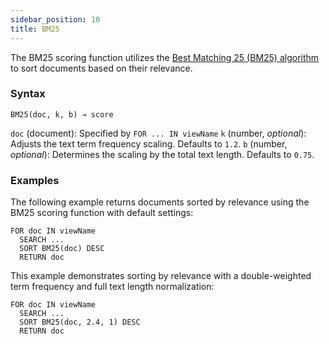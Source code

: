 ```yaml
---
sidebar_position: 10
title: BM25
---
```


The BM25 scoring function utilizes the [Best Matching 25 (BM25) algorithm](https://en.wikipedia.org/wiki/Okapi_BM25) to sort documents based on their relevance.

### Syntax

`BM25(doc, k, b) → score`

`doc` (document): Specified by `FOR ... IN viewName`
`k` (number, _optional_): Adjusts the text term frequency scaling. Defaults to `1.2`. 
`b` (number, _optional_): Determines the scaling by the total text length. Defaults to `0.75`.

### Examples

The following example returns documents sorted by relevance using the BM25 scoring function with default settings:

```c8ql
FOR doc IN viewName
  SEARCH ...
  SORT BM25(doc) DESC
  RETURN doc
```

This example demonstrates sorting by relevance with a double-weighted term frequency and full text length normalization:

```c8ql
FOR doc IN viewName
  SEARCH ...
  SORT BM25(doc, 2.4, 1) DESC
  RETURN doc
```

